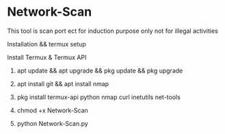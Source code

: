 # Network-Scan
This tool is scan port ect for induction purpose only not for illegal activities 

Installation && termux setup

Install Termux & Termux API
1. apt update && apt upgrade && pkg update && pkg upgrade

2. apt install git && apt install nmap

3. pkg install termux-api python nmap curl inetutils net-tools

4. chmod +x Network-Scan
   
5. python Network-Scan.py
